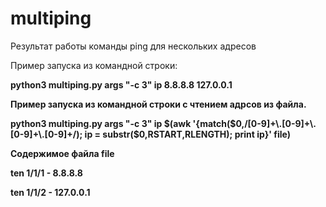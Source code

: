 # multiping
Результат работы команды ping для нескольких адресов

Пример запуска из командной строки:<b><p>
python3 multiping.py args "-c 3" ip 8.8.8.8 127.0.0.1

Пример запуска из командной строки с чтением адрсов из файла.<b><p>
python3 multiping.py args "-c 3" ip $(awk '{match($0,/[0-9]+\.[0-9]+\.[0-9]+\.[0-9]+/); ip = substr($0,RSTART,RLENGTH); print ip}' file)

Содержимое файла file
<b><p>ten 1/1/1 - 8.8.8.8
<b><p>ten 1/1/2 - 127.0.0.1
